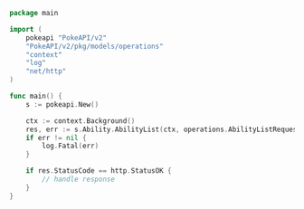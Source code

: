<!-- Start SDK Example Usage [usage] -->
```go
package main

import (
	pokeapi "PokeAPI/v2"
	"PokeAPI/v2/pkg/models/operations"
	"context"
	"log"
	"net/http"
)

func main() {
	s := pokeapi.New()

	ctx := context.Background()
	res, err := s.Ability.AbilityList(ctx, operations.AbilityListRequest{})
	if err != nil {
		log.Fatal(err)
	}

	if res.StatusCode == http.StatusOK {
		// handle response
	}
}

```
<!-- End SDK Example Usage [usage] -->